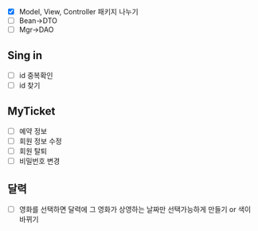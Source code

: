 - [x] Model, View, Controller 패키지 나누기
- [ ] Bean->DTO
- [ ] Mgr->DAO

## Sing in
- [ ] id 중복확인
- [ ] id 찾기

## MyTicket
- [ ] 예약 정보
- [ ] 회원 정보 수정
- [ ] 회원 탈퇴
- [ ] 비밀번호 변경

## 달력
- [ ] 영화를 선택하면 달력에 그 영화가 상영하는 날짜만 선택가능하게 만들기 or 색이 바뀌기
